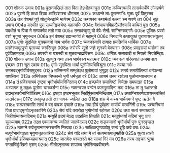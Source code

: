 001 	शौनक उवाच
001a	पुराणमखिलं तात पिता तेऽधीतवान्पुरा
001c	कच्चित्त्वमपि तत्सर्वमधीषे लोमहर्षणे
002a	पुराणे हि कथा दिव्या आदिवंशाश्च धीमताम्
002c	कथ्यन्ते ताः पुरास्माभिः श्रुताः पूर्वं पितुस्तव
003a	तत्र वंशमहं पूर्वं श्रोतुमिच्छामि भार्गवम्
003c	कथयस्व कथामेतां कल्याः स्म श्रवणे तव
004	सूत उवाच
004a	यदधीतं पुरा सम्यग्द्विजश्रेष्ठ महात्मभिः
004c	वैशंपायनविप्राद्यैस्तैश्चापि कथितं पुरा
005a	यदधीतं च पित्रा मे सम्यक्चैव ततो मया
005c	तत्तावच्छृणु यो देवैः सेन्द्रैः साग्निमरुद्गणैः
005e	पूजितः प्रवरो वंशो भृगूणां भृगुनन्दन
006a	इमं वंशमहं ब्रह्मन्भार्गवं ते महामुने
006c	निगदामि कथायुक्तं पुराणाश्रयसंयुतम्
007a	भृगोः सुदयितः पुत्रश्च्यवनो नाम भार्गवः
007c	च्यवनस्यापि दायादः प्रमतिर्नाम धार्मिकः
007e	प्रमतेरप्यभूत्पुत्रो घृताच्यां रुरुरित्युत
008a	रुरोरपि सुतो जज्ञे शुनको वेदपारगः
008c	प्रमद्वरायां धर्मात्मा तव पूर्वपितामहात्
009a	तपस्वी च यशस्वी च श्रुतवान्ब्रह्मवित्तमः
009c	धर्मिष्ठः सत्यवादी च नियतो नियतेन्द्रियः
010 	शौनक उवाच
010a	सूतपुत्र यथा तस्य भार्गवस्य महात्मनः
010c	च्यवनत्वं परिख्यातं तन्ममाचक्ष्व पृच्छतः
011	सूत उवाच
011a	भृगोः सुदयिता भार्या पुलोमेत्यभिविश्रुता
011c	तस्यां गर्भः समभवद्भृगोर्वीर्यसमुद्भवः
012a	तस्मिन्गर्भे सम्भृतेऽथ पुलोमायां भृगूद्वह
012c	समये समशीलिन्यां धर्मपत्न्यां यशस्विनः
013a	अभिषेकाय निष्क्रान्ते भृगौ धर्मभृतां वरे
013c	आश्रमं तस्य रक्षोऽथ पुलोमाभ्याजगाम ह
014a	तं प्रविश्याश्रमं दृष्ट्वा भृगोर्भार्यामनिन्दिताम्
014c	हृच्छयेन समाविष्टो विचेताः समपद्यत
015a	अभ्यागतं तु तद्रक्षः पुलोमा चारुदर्शना
015c	न्यमन्त्रयत वन्येन फलमूलादिना तदा
016a	तां तु रक्षस्ततो ब्रह्मन्हृच्छयेनाभिपीडितम्
016c	दृष्ट्वा हृष्टमभूत्तत्र जिहीर्षुस्तामनिन्दिताम्
017a	अथाग्निशरणेऽपश्यज्ज्वलितं जातवेदसम्
017c	तमपृच्छत्ततो रक्षः पावकं ज्वलितं तदा
018a	शंस मे कस्य भार्येयमग्ने पृष्ट ऋतेन वै
018c	सत्यस्त्वमसि सत्यं मे वद पावक पृच्छते
019a	मया हीयं पूर्ववृता भार्यार्थे वरवर्णिनी
019c	पश्चात्त्विमां पिता प्रादाद्भृगवेऽनृतकारिणे
020a	सेयं यदि वरारोहा भृगोर्भार्या रहोगता
020c	तथा सत्यं समाख्याहि जिहीर्षाम्याश्रमादिमाम्
021a	मन्युर्हि हृदयं मेऽद्य प्रदहन्निव तिष्ठति
021c	मत्पूर्वभार्यां यदिमां भृगुः प्राप सुमध्यमाम्
022a	तद्रक्ष एवमामन्त्र्य ज्वलितं जातवेदसम्
022c	शङ्कमानो भृगोर्भार्यां पुनः पुनरपृच्छत
023a	त्वमग्ने सर्वभूतानामन्तश्चरसि नित्यदा
023c	साक्षिवत्पुण्यपापेषु सत्यं ब्रूहि कवे वचः
024a	मत्पूर्वभार्यापहृता भृगुणानृतकारिणा
024c	सेयं यदि तथा मे त्वं सत्यमाख्यातुमर्हसि
025a	श्रुत्वा त्वत्तो भृगोर्भार्यां हरिष्याम्यहमाश्रमात्
025c	जातवेदः पश्यतस्ते वद सत्यां गिरं मम
026a	तस्य तद्वचनं श्रुत्वा सप्तार्चिर्दुःखितो भृशम्
026c	भीतोऽनृताच्च शापाच्च भृगोरित्यब्रवीच्छनैः
